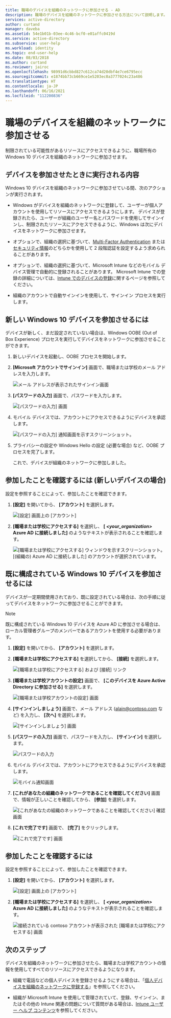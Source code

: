 ```yaml
---
title: 職場のデバイスを組織のネットワークに参加させる - AD
description: 職場のデバイスを組織のネットワークに参加させる方法について説明します。
services: active-directory
author: curtand
manager: daveba
ms.assetid: 54e1b01b-03ee-4c46-bcf0-e01affc0419d
ms.service: active-directory
ms.subservice: user-help
ms.workload: identity
ms.topic: end-user-help
ms.date: 08/03/2018
ms.author: curtand
ms.reviewer: jairoc
ms.openlocfilehash: 98991d6cbbd827c612ca74d20dbf4e7ce6795ecc
ms.sourcegitcommit: e1874bb73cb669ce1e5203ec0a3777024c23a486
ms.translationtype: HT
ms.contentlocale: ja-JP
ms.lasthandoff: 06/16/2021
ms.locfileid: "112200836"
---
```

# <a name="join-your-work-device-to-your-organizations-network"></a>職場のデバイスを組織のネットワークに参加させる
制限されている可能性があるリソースにアクセスできるように、職場所有の Windows 10 デバイスを組織のネットワークに参加させます。

## <a name="what-happens-when-you-join-your-device"></a>デバイスを参加させたときに実行される内容
Windows 10 デバイスを組織のネットワークに参加させている間、次のアクションが実行されます。

- Windows がデバイスを組織のネットワークに登録して、ユーザーが個人アカウントを使用してリソースにアクセスできるようにします。 デバイスが登録されたら、ユーザーが組織のユーザー名とパスワードを使用してサインインし、制限されたリソースにアクセスできるように、Windows は次にデバイスをネットワークに参加させます。

- オプションで、組織の選択に基づいて、[Multi-Factor Authentication](multi-factor-authentication-end-user-first-time.md) または[セキュリティ情報](./security-info-setup-signin.md)のどちらかを使用して 2 段階認証を設定するよう求められることがあります。

- オプションで、組織の選択に基づいて、Microsoft Intune などのモバイル デバイス管理で自動的に登録されることがあります。 Microsoft Intune での登録の詳細については、[Intune でのデバイスの登録](/intune-user-help/enroll-your-device-in-intune-all)に関するページを参照してください。

- 組織のアカウントで自動サインインを使用して、サインイン プロセスを実行します。

## <a name="to-join-a-brand-new-windows-10-device"></a>新しい Windows 10 デバイスを参加させるには
デバイスが新しく、まだ設定されていない場合は、Windows OOBE (Out of Box Experience) プロセスを実行してデバイスをネットワークに参加させることができます。

1. 新しいデバイスを起動し、OOBE プロセスを開始します。

2. **[Microsoft アカウントでサインイン]** 画面で、職場または学校のメール アドレスを入力します。

    ![メール アドレスが表示されたサインイン画面](./media/user-help-join-device-on-network/join-device-oobe-signin.png)

3. **[パスワードの入力]** 画面で、パスワードを入力します。

    ![[パスワードの入力] 画面](./media/user-help-join-device-on-network/join-device-oobe-password.png)

4. モバイル デバイスでは、アカウントにアクセスできるようにデバイスを承認します。 

    ![[パスワードの入力] 通知画面を示すスクリーンショット。](./media/user-help-join-device-on-network/join-device-oobe-mobile.png)

5. プライバシーの設定や Windows Hello の設定 (必要な場合) など、OOBE プロセスを完了します。

    これで、デバイスが組織のネットワークに参加しました。

## <a name="to-make-sure-youre-joined-new-device"></a>参加したことを確認するには (新しいデバイスの場合)
設定を参照することによって、参加したことを確認できます。

1. **[設定]** を開いてから、 **[アカウント]** を選択します。

    ![[設定] 画面上の [アカウント]](./media/user-help-join-device-on-network/join-device-settings-accounts.png)

2. **[職場または学校にアクセスする]** を選択し、 **[ *\<your_organization>* Azure AD に接続しました]** のようなテキストが表示されることを確認します。

    ![[職場または学校にアクセスする] ウィンドウを示すスクリーンショット。[(組織の) Azure AD に接続しました] のアカウントが選択されています。](./media/user-help-join-device-on-network/join-device-oobe-verify.png)


## <a name="to-join-an-already-configured-windows-10-device"></a>既に構成されている Windows 10 デバイスを参加させるには
デバイスが一定期間使用されており、既に設定されている場合は、次の手順に従ってデバイスをネットワークに参加させることができます。

> [!NOTE]
> 既に構成されている Windows 10 デバイスを Azure AD に参加させる場合は、ローカル管理者グループのメンバーであるアカウントを使用する必要があります。

1. **[設定]** を開いてから、 **[アカウント]** を選択します。

2. **[職場または学校にアクセスする]** を選択してから、 **[接続]** を選択します。

    ![[職場または学校にアクセスする] および [接続] リンク](./media/user-help-join-device-on-network/join-device-access-work-school-connect.png)

3. **[職場または学校アカウントの設定]** 画面で、 **[このデバイスを Azure Active Directory に参加させる]** を選択します。

    ![[職場または学校アカウントの設定] 画面](./media/user-help-join-device-on-network/join-device-setup-join-aad.png)

4. **[サインインしましょう]** 画面で、メール アドレス (alain@contoso.com など) を入力し、 **[次へ]** を選択します。

    ![[サインインしましょう] 画面](./media/user-help-join-device-on-network/join-device-setup-get-signed-in.png)

5. **[パスワードの入力]** 画面で、パスワードを入力し、 **[サインイン]** を選択します。

    ![パスワードの入力](./media/user-help-join-device-on-network/join-device-setup-password.png)

6. モバイル デバイスでは、アカウントにアクセスできるようにデバイスを承認します。 

    ![モバイル通知画面](./media/user-help-join-device-on-network/join-device-setup-mobile.png)

7. **[これがあなたの組織のネットワークであることを確認してください]** 画面で、情報が正しいことを確認してから、 **[参加]** を選択します。

    ![[これがあなたの組織のネットワークであることを確認してください] 確認画面](./media/user-help-join-device-on-network/join-device-setup-confirm.png)

8. **[これで完了です]** 画面で、 **[完了]** をクリックします。

    ![[これで完了です] 画面](./media/user-help-join-device-on-network/join-device-setup-finish.png)

## <a name="to-make-sure-youre-joined"></a>参加したことを確認するには
設定を参照することによって、参加したことを確認できます。

1. **[設定]** を開いてから、 **[アカウント]** を選択します。

    ![[設定] 画面上の [アカウント]](./media/user-help-join-device-on-network/join-device-settings-accounts.png)

2. **[職場または学校にアクセスする]** を選択し、 **[ *\<your_organization>* Azure AD に接続しました]** のようなテキストが表示されることを確認します。

    ![接続されている contoso アカウントが表示された [職場または学校にアクセスする] 画面](./media/user-help-join-device-on-network/join-device-setup-verify.png)

## <a name="next-steps"></a>次のステップ
デバイスを組織のネットワークに参加させたら、職場または学校アカウントの情報を使用してすべてのリソースにアクセスできるようになります。

- 組織で電話などの個人デバイスを登録させるようにする場合は、「[個人デバイスを組織のネットワークに登録する](user-help-register-device-on-network.md)」を参照してください。

- 組織が Microsoft Intune を使用して管理されていて、登録、サインイン、またはその他の Intune 関連の問題について質問がある場合は、[Intune ユーザー ヘルプ コンテンツ](/intune-user-help/use-managed-devices-to-get-work-done)を参照してください。
